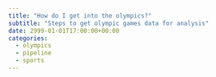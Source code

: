 ```yaml
---
title: "How do I get into the olympics?"
subtitle: "Steps to get olympic games data for analysis"
date: 2999-01-01T17:00:00+00:00
categories: 
  - olympics
  - pipeline
  - sports
---
```


